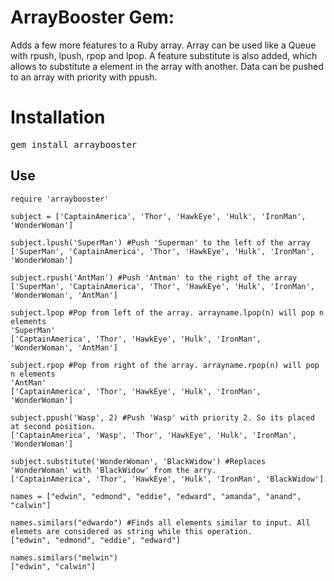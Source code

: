# ArrayBooster Gem: 
Adds a few more features to a Ruby array. Array can be used like a Queue with rpush, lpush, rpop and lpop. A feature substitute is also added, which allows to substitute a element in the array with another. Data can be pushed to an array with priority with ppush.

# Installation

<tt>gem install arraybooster</tt>


## Use

    require 'arraybooster'

    subject = ['CaptainAmerica', 'Thor', 'HawkEye', 'Hulk', 'IronMan', 'WonderWoman']

    subject.lpush('SuperMan') #Push 'Superman' to the left of the array
    ['SuperMan', 'CaptainAmerica', 'Thor', 'HawkEye', 'Hulk', 'IronMan', 'WonderWoman']

    subject.rpush('AntMan') #Push 'Antman' to the right of the array
    ['SuperMan', 'CaptainAmerica', 'Thor', 'HawkEye', 'Hulk', 'IronMan', 'WonderWoman', 'AntMan']

    subject.lpop #Pop from left of the array. arrayname.lpop(n) will pop n elements
    'SuperMan'
    ['CaptainAmerica', 'Thor', 'HawkEye', 'Hulk', 'IronMan', 'WonderWoman', 'AntMan']

    subject.rpop #Pop from right of the array. arrayname.rpop(n) will pop n elements
    'AntMan'
    ['CaptainAmerica', 'Thor', 'HawkEye', 'Hulk', 'IronMan', 'WonderWoman']

    subject.ppush('Wasp', 2) #Push 'Wasp' with priority 2. So its placed at second position.
    ['CaptainAmerica', 'Wasp', 'Thor', 'HawkEye', 'Hulk', 'IronMan', 'WonderWoman']

    subject.substitute('WonderWoman', 'BlackWidow') #Replaces 'WonderWoman' with 'BlackWidow' from the arry.
    ['CaptainAmerica', 'Thor', 'HawkEye', 'Hulk', 'IronMan', 'BlackWidow']

    names = ["edwin", "edmond", "eddie", "edward", "amanda", "anand", "calwin"]
   
    names.similars("edwardo") #Finds all elements similar to input. All elemets are considered as string while this operation.
    ["edwin", "edmond", "eddie", "edward"]

    names.similars("melwin")
    ["edwin", "calwin"]
